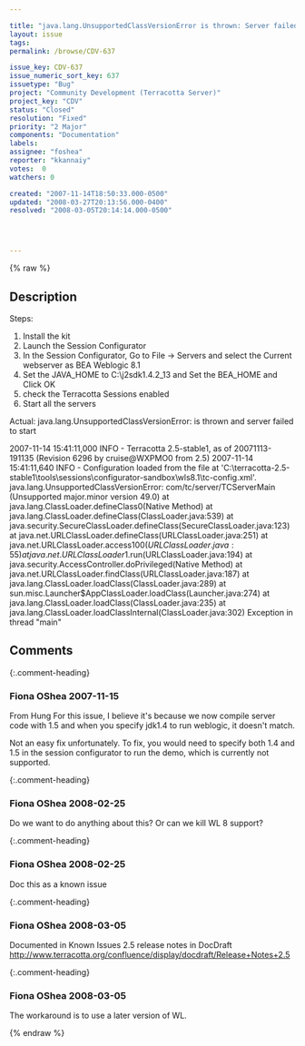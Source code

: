 ```yaml
---

title: "java.lang.UnsupportedClassVersionError is thrown: Server failed to start on session configurator for weblogic 8.1"
layout: issue
tags: 
permalink: /browse/CDV-637

issue_key: CDV-637
issue_numeric_sort_key: 637
issuetype: "Bug"
project: "Community Development (Terracotta Server)"
project_key: "CDV"
status: "Closed"
resolution: "Fixed"
priority: "2 Major"
components: "Documentation"
labels: 
assignee: "foshea"
reporter: "kkannaiy"
votes:  0
watchers: 0

created: "2007-11-14T18:50:33.000-0500"
updated: "2008-03-27T20:13:56.000-0400"
resolved: "2008-03-05T20:14:14.000-0500"




---
```


{% raw %}

## Description

<div markdown="1" class="description">

Steps:

1. Install the kit 
2. Launch the Session Configurator
3. In the Session Configurator, Go to File -> Servers and select the Current webserver as BEA Weblogic 8.1
4. Set the JAVA\_HOME to C:\j2sdk1.4.2\_13 and Set the BEA\_HOME and Click OK
5. check the Terracotta Sessions enabled
6. Start all the servers

Actual: java.lang.UnsupportedClassVersionError: is thrown and server failed to start

2007-11-14 15:41:11,000 INFO - Terracotta 2.5-stable1, as of 20071113-191135 (Revision 6296 by cruise@WXPMO0 from 2.5)
2007-11-14 15:41:11,640 INFO - Configuration loaded from the file at 'C:\terracotta-2.5-stable1\tools\sessions\configurator-sandbox\wls8.1\tc-config.xml'.
java.lang.UnsupportedClassVersionError: com/tc/server/TCServerMain (Unsupported major.minor version 49.0)
	at java.lang.ClassLoader.defineClass0(Native Method)
	at java.lang.ClassLoader.defineClass(ClassLoader.java:539)
	at java.security.SecureClassLoader.defineClass(SecureClassLoader.java:123)
	at java.net.URLClassLoader.defineClass(URLClassLoader.java:251)
	at java.net.URLClassLoader.access$100(URLClassLoader.java:55)
	at java.net.URLClassLoader$1.run(URLClassLoader.java:194)
	at java.security.AccessController.doPrivileged(Native Method)
	at java.net.URLClassLoader.findClass(URLClassLoader.java:187)
	at java.lang.ClassLoader.loadClass(ClassLoader.java:289)
	at sun.misc.Launcher$AppClassLoader.loadClass(Launcher.java:274)
	at java.lang.ClassLoader.loadClass(ClassLoader.java:235)
	at java.lang.ClassLoader.loadClassInternal(ClassLoader.java:302)
Exception in thread "main" 


</div>

## Comments


{:.comment-heading}
### **Fiona OShea** <span class="date">2007-11-15</span>

<div markdown="1" class="comment">

From Hung
For this issue, I believe it's because we now compile server code with 1.5 and when you specify jdk1.4 to run weblogic, it doesn't match.

Not an easy fix unfortunately. To fix, you would need to specify both 1.4 and 1.5 in the session configurator to run the demo, which is currently not supported.

</div>


{:.comment-heading}
### **Fiona OShea** <span class="date">2008-02-25</span>

<div markdown="1" class="comment">

 Do we want to do anything about this? Or can we kill WL 8 support?

</div>


{:.comment-heading}
### **Fiona OShea** <span class="date">2008-02-25</span>

<div markdown="1" class="comment">

Doc this as a known issue

</div>


{:.comment-heading}
### **Fiona OShea** <span class="date">2008-03-05</span>

<div markdown="1" class="comment">

Documented in Known Issues 2.5 release notes in DocDraft
http://www.terracotta.org/confluence/display/docdraft/Release+Notes+2.5


</div>


{:.comment-heading}
### **Fiona OShea** <span class="date">2008-03-05</span>

<div markdown="1" class="comment">

The workaround is to use a later version of WL.

</div>



{% endraw %}
